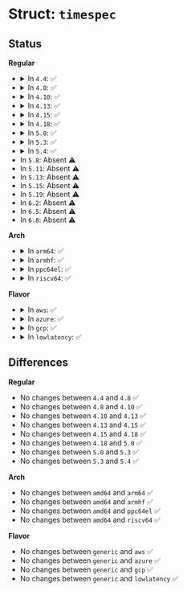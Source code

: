 # Struct: <code>timespec</code>

## Status
<b>Regular</b>
<ul>
<li>
<details>
<summary>In <code>4.4</code>: ✅</summary>

```c
struct timespec {
    __kernel_time_t tv_sec;
    long int tv_nsec;
};
```
</details>
</li>
<li>
<details>
<summary>In <code>4.8</code>: ✅</summary>

```c
struct timespec {
    __kernel_time_t tv_sec;
    long int tv_nsec;
};
```
</details>
</li>
<li>
<details>
<summary>In <code>4.10</code>: ✅</summary>

```c
struct timespec {
    __kernel_time_t tv_sec;
    long int tv_nsec;
};
```
</details>
</li>
<li>
<details>
<summary>In <code>4.13</code>: ✅</summary>

```c
struct timespec {
    __kernel_time_t tv_sec;
    long int tv_nsec;
};
```
</details>
</li>
<li>
<details>
<summary>In <code>4.15</code>: ✅</summary>

```c
struct timespec {
    __kernel_time_t tv_sec;
    long int tv_nsec;
};
```
</details>
</li>
<li>
<details>
<summary>In <code>4.18</code>: ✅</summary>

```c
struct timespec {
    __kernel_time_t tv_sec;
    long int tv_nsec;
};
```
</details>
</li>
<li>
<details>
<summary>In <code>5.0</code>: ✅</summary>

```c
struct timespec {
    __kernel_time_t tv_sec;
    long int tv_nsec;
};
```
</details>
</li>
<li>
<details>
<summary>In <code>5.3</code>: ✅</summary>

```c
struct timespec {
    __kernel_time_t tv_sec;
    long int tv_nsec;
};
```
</details>
</li>
<li>
<details>
<summary>In <code>5.4</code>: ✅</summary>

```c
struct timespec {
    __kernel_time_t tv_sec;
    long int tv_nsec;
};
```
</details>
</li>
<li>
In <code>5.8</code>: Absent ⚠️
</li>
<li>
In <code>5.11</code>: Absent ⚠️
</li>
<li>
In <code>5.13</code>: Absent ⚠️
</li>
<li>
In <code>5.15</code>: Absent ⚠️
</li>
<li>
In <code>5.19</code>: Absent ⚠️
</li>
<li>
In <code>6.2</code>: Absent ⚠️
</li>
<li>
In <code>6.5</code>: Absent ⚠️
</li>
<li>
In <code>6.8</code>: Absent ⚠️
</li>
</ul>
<b>Arch</b>
<ul>
<li>
<details>
<summary>In <code>arm64</code>: ✅</summary>

```c
struct timespec {
    __kernel_time_t tv_sec;
    long int tv_nsec;
};
```
</details>
</li>
<li>
<details>
<summary>In <code>armhf</code>: ✅</summary>

```c
struct timespec {
    __kernel_time_t tv_sec;
    long int tv_nsec;
};
```
</details>
</li>
<li>
<details>
<summary>In <code>ppc64el</code>: ✅</summary>

```c
struct timespec {
    __kernel_time_t tv_sec;
    long int tv_nsec;
};
```
</details>
</li>
<li>
<details>
<summary>In <code>riscv64</code>: ✅</summary>

```c
struct timespec {
    __kernel_time_t tv_sec;
    long int tv_nsec;
};
```
</details>
</li>
</ul>
<b>Flavor</b>
<ul>
<li>
<details>
<summary>In <code>aws</code>: ✅</summary>

```c
struct timespec {
    __kernel_time_t tv_sec;
    long int tv_nsec;
};
```
</details>
</li>
<li>
<details>
<summary>In <code>azure</code>: ✅</summary>

```c
struct timespec {
    __kernel_time_t tv_sec;
    long int tv_nsec;
};
```
</details>
</li>
<li>
<details>
<summary>In <code>gcp</code>: ✅</summary>

```c
struct timespec {
    __kernel_time_t tv_sec;
    long int tv_nsec;
};
```
</details>
</li>
<li>
<details>
<summary>In <code>lowlatency</code>: ✅</summary>

```c
struct timespec {
    __kernel_time_t tv_sec;
    long int tv_nsec;
};
```
</details>
</li>
</ul>

## Differences
<b>Regular</b>
<ul>
<li>
No changes between <code>4.4</code> and <code>4.8</code> ✅
</li>
<li>
No changes between <code>4.8</code> and <code>4.10</code> ✅
</li>
<li>
No changes between <code>4.10</code> and <code>4.13</code> ✅
</li>
<li>
No changes between <code>4.13</code> and <code>4.15</code> ✅
</li>
<li>
No changes between <code>4.15</code> and <code>4.18</code> ✅
</li>
<li>
No changes between <code>4.18</code> and <code>5.0</code> ✅
</li>
<li>
No changes between <code>5.0</code> and <code>5.3</code> ✅
</li>
<li>
No changes between <code>5.3</code> and <code>5.4</code> ✅
</li>
</ul>
<b>Arch</b>
<ul>
<li>
No changes between <code>amd64</code> and <code>arm64</code> ✅
</li>
<li>
No changes between <code>amd64</code> and <code>armhf</code> ✅
</li>
<li>
No changes between <code>amd64</code> and <code>ppc64el</code> ✅
</li>
<li>
No changes between <code>amd64</code> and <code>riscv64</code> ✅
</li>
</ul>
<b>Flavor</b>
<ul>
<li>
No changes between <code>generic</code> and <code>aws</code> ✅
</li>
<li>
No changes between <code>generic</code> and <code>azure</code> ✅
</li>
<li>
No changes between <code>generic</code> and <code>gcp</code> ✅
</li>
<li>
No changes between <code>generic</code> and <code>lowlatency</code> ✅
</li>
</ul>
